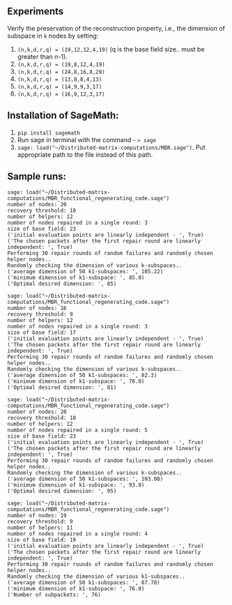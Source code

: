 ## Experiments
Verify the preservation of the reconstruction property, i.e., the dimension of subspace in `k` nodes by setting:
1. ```(n,k,d,r,q) = (19,12,12,4,19)``` (q is the base field size.. must be greater than n-1).
2. ``` (n,k,d,r,q) = (19,8,12,4,19) ```
3. ``` (n,k,d,r,q) = (24,8,16,8,29) ```
4. ``` (n,k,d,r,q) = (13,8,8,4,13) ```
5. ``` (n,k,d,r,q) = (14,9,9,3,17) ```
6. ``` (n,k,d,r,q) = (16,9,12,3,17) ```

## Installation of SageMath:
1. ``` pip install sagemath ```
2. Run sage in terminal with the command - ```> sage ```
3. ``` sage: load("~/Distributed-matrix-computations/MBR.sage") ```. Put appropriate path to the file instead of this path.  

## Sample runs:
 ```
 sage: load("~/Distributed-matrix-computations/MBR_functional_regenerating_code.sage")
number of nodes: 20
recovery threshold: 10
number of helpers: 12
number of nodes repaired in a single round: 3
size of base field: 23
('initial evaluation points are linearly independent - ', True)
('The chosen packets after the first repair round are linearly independent: ', True)
Performing 30 repair rounds of random failures and randomly chosen helper nodes..
Randomly checking the dimension of various k-subspaces..
('average dimension of 50 k1-subspaces: ', 105.22)
('minimum dimension of k1-subspace: ', 85.0)
('Optimal desired dimension: ', 85)
```
```
sage: load("~/Distributed-matrix-computations/MBR_functional_regenerating_code.sage")
number of nodes: 16
recovery threshold: 9
number of helpers: 12
number of nodes repaired in a single round: 3
size of base field: 17
('initial evaluation points are linearly independent - ', True)
('The chosen packets after the first repair round are linearly independent: ', True)
Performing 30 repair rounds of random failures and randomly chosen helper nodes..
Randomly checking the dimension of various k-subspaces..
('average dimension of 50 k1-subspaces: ', 82.3)
('minimum dimension of k1-subspace: ', 78.0)
('Optimal desired dimension: ', 81)
```
```
sage: load("~/Distributed-matrix-computations/MBR_functional_regenerating_code.sage")
number of nodes: 20
recovery threshold: 10
number of helpers: 12
number of nodes repaired in a single round: 5
size of base field: 23
('initial evaluation points are linearly independent - ', True)
('The chosen packets after the first repair round are linearly independent: ', True)
Performing 30 repair rounds of random failures and randomly chosen helper nodes..
Randomly checking the dimension of various k-subspaces..
('average dimension of 50 k1-subspaces: ', 103.08)
('minimum dimension of k1-subspace: ', 93.0)
('Optimal desired dimension: ', 95)
```
```
sage: load("~/Distributed-matrix-computations/MBR_functional_regenerating_code.sage")
number of nodes: 19
recovery threshold: 9
number of helpers: 11
number of nodes repaired in a single round: 4
size of base field: 19
('initial evaluation points are linearly independent - ', True)
('The chosen packets after the first repair round are linearly independent: ', True)
Performing 30 repair rounds of random failures and randomly chosen helper nodes..
Randomly checking the dimension of various k1-subspaces..
('average dimension of 50 k1-subspaces: ', 87.78)
('minimum dimension of k1-subspace: ', 76.0)
('Number of subpackets: ', 76)
```
